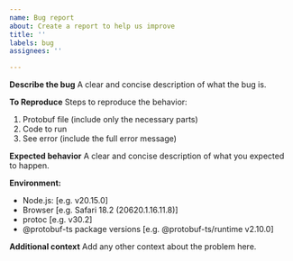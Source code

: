 ```yaml
---
name: Bug report
about: Create a report to help us improve
title: ''
labels: bug
assignees: ''

---
```


**Describe the bug**
A clear and concise description of what the bug is.

**To Reproduce**
Steps to reproduce the behavior:
1. Protobuf file (include only the necessary parts)
2. Code to run 
4. See error (include the full error message)

**Expected behavior**
A clear and concise description of what you expected to happen.

**Environment:**
 - Node.js: [e.g. v20.15.0]
 - Browser [e.g. Safari 18.2 (20620.1.16.11.8)]
 - protoc [e.g. v30.2]
 - @protobuf-ts package versions [e.g. @protobuf-ts/runtime v2.10.0]

**Additional context**
Add any other context about the problem here.
